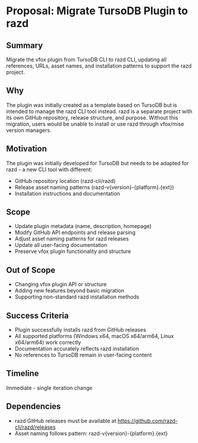 # Proposal: Migrate TursoDB Plugin to razd

## Summary
Migrate the vfox plugin from TursoDB CLI to razd CLI, updating all references, URLs, asset names, and installation patterns to support the razd project.

## Why
The plugin was initially created as a template based on TursoDB but is intended to manage the razd CLI tool instead. razd is a separate project with its own GitHub repository, release structure, and purpose. Without this migration, users would be unable to install or use razd through vfox/mise version managers.

## Motivation
The plugin was initially developed for TursoDB but needs to be adapted for razd - a new CLI tool with different:
- GitHub repository location (razd-cli/razd)
- Release asset naming patterns (razd-v{version}-{platform}.{ext})
- Installation instructions and documentation

## Scope
- Update plugin metadata (name, description, homepage)
- Modify GitHub API endpoints and release parsing
- Adjust asset naming patterns for razd releases
- Update all user-facing documentation
- Preserve vfox plugin functionality and structure

## Out of Scope
- Changing vfox plugin API or structure
- Adding new features beyond basic migration
- Supporting non-standard razd installation methods

## Success Criteria
- Plugin successfully installs razd from GitHub releases
- All supported platforms (Windows x64, macOS x64/arm64, Linux x64/arm64) work correctly
- Documentation accurately reflects razd installation
- No references to TursoDB remain in user-facing content

## Timeline
Immediate - single iteration change

## Dependencies
- razd GitHub releases must be available at https://github.com/razd-cli/razd/releases
- Asset naming follows pattern: razd-v{version}-{platform}.{ext}

